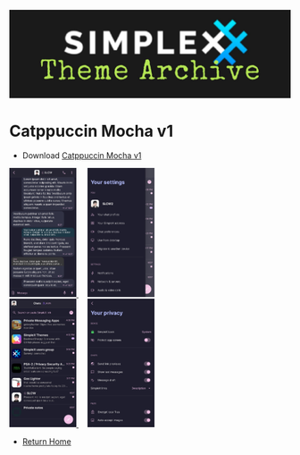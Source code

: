 ![SxC Theme Archive Banner](../resources/SxC_themeBanner06.jpg)

# Catppuccin Mocha v1

* Download [Catppuccin Mocha v1](../themes/SxC_catppuccinMocha-v1.theme)

<a href="../screenshots/SxC_catppuccinMocha-v101.jpg" target="_blank">
	<img src="../screenshots/SxC_catppuccinMocha-v101.jpg" width="120">
</a>&nbsp;&nbsp;&nbsp;
<a href="../screenshots/SxC_catppuccinMocha-v102.jpg" target="_blank">
	<img src="../screenshots/SxC_catppuccinMocha-v102.jpg" width="120">
</a>
<br>
<a href="../screenshots/SxC_catppuccinMocha-v103.jpg" target="_blank">
	<img src="../screenshots/SxC_catppuccinMocha-v103.jpg" width="120">
</a>&nbsp;&nbsp;&nbsp;
<a href="../screenshots/SxC_catppuccinMocha-v104.jpg" target="_blank">
	<img src="../screenshots/SxC_catppuccinMocha-v104.jpg" width="120">
</a>

* [Return Home](../)
